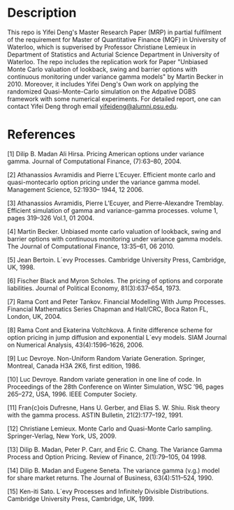 # Description 

This repo is Yifei Deng's Master Research Paper (MRP) in partial fulfilment of the requirement for Master of Quantitative Finance (MQF) in University of Waterloo, which is supverised by Professor Christiane Lemieux in Department of Statistics and Acturial Science Department in University of Waterloo. The repo includes the replication work for Paper "Unbiased Monte Carlo valuation of lookback, swing and barrier options with continuous monitoring under variance gamma models" by Martin Becker in 2010. Moreover, it includes Yifei Deng's Own work on applying the randomized Quasi-Monte-Carlo simulation on the Adpative DGBS framework with some numerical experiments. For detailed report, one can contact Yifei Deng throgh email yifeideng@alumni.psu.edu.

# References

[1] Dilip B. Madan Ali Hirsa. Pricing American options under variance gamma. Journal
of Computational Finance, (7):63–80, 2004.

[2] Athanassios Avramidis and Pierre L’Ecuyer. Efficient monte carlo and quasi-montecarlo
option pricing under the variance gamma model. Management Science, 52:1930–
1944, 12 2006.

[3] Athanassios Avramidis, Pierre L’Ecuyer, and Pierre-Alexandre Tremblay. Efficient
simulation of gamma and variance-gamma processes. volume 1, pages 319–326 Vol.1,
01 2004.

[4] Martin Becker. Unbiased monte carlo valuation of lookback, swing and barrier options
with continuous monitoring under variance gamma models. The Journal of Computational
Finance, 13:35–61, 06 2010.

[5] Jean Bertoin. L´evy Processes. Cambridge University Press, Cambridge, UK, 1998.

[6] Fischer Black and Myron Scholes. The pricing of options and corporate liabilities.
Journal of Political Economy, 81(3):637–654, 1973.

[7] Rama Cont and Peter Tankov. Financial Modelling With Jump Processes. Financial
Mathematics Series Chapman and Hall/CRC, Boca Raton FL, London, UK, 2004.

[8] Rama Cont and Ekaterina Voltchkova. A finite difference scheme for option pricing in
jump diffusion and exponential L´evy models. SIAM Journal on Numerical Analysis,
43(4):1596–1626, 2006.

[9] Luc Devroye. Non-Uniform Random Variate Generation. Springer, Montreal, Canada
H3A 2K6, first edition, 1986.

[10] Luc Devroye. Random variate generation in one line of code. In Proceedings of the
28th Conference on Winter Simulation, WSC ’96, pages 265–272, USA, 1996. IEEE
Computer Society.

[11] Fran\{c}ois Dufresne, Hans U. Gerber, and Elias S. W. Shiu. Risk theory with the gamma
process. ASTIN Bulletin, 21(2):177–192, 1991.

[12] Christiane Lemieux. Monte Carlo and Quasi-Monte Carlo sampling. Springer-Verlag,
New York, US, 2009.

[13] Dilip B. Madan, Peter P. Carr, and Eric C. Chang. The Variance Gamma Process
and Option Pricing. Review of Finance, 2(1):79–105, 04 1998.

[14] Dilip B. Madan and Eugene Seneta. The variance gamma (v.g.) model for share
market returns. The Journal of Business, 63(4):511–524, 1990.

[15] Ken-iti Sato. L´evy Processes and Infinitely Divisible Distributions. Cambridge University
Press, Cambridge, UK, 1999.
